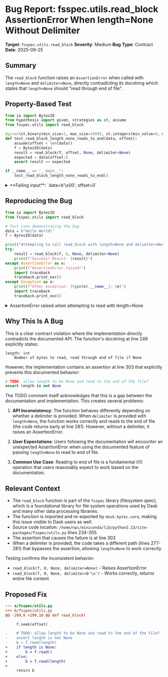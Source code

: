 # Bug Report: fsspec.utils.read_block AssertionError When length=None Without Delimiter

**Target**: `fsspec.utils.read_block`
**Severity**: Medium
**Bug Type**: Contract
**Date**: 2025-09-25

## Summary

The `read_block` function raises an `AssertionError` when called with `length=None` and `delimiter=None`, directly contradicting its docstring which states that `length=None` should "read through end of file".

## Property-Based Test

```python
from io import BytesIO
from hypothesis import given, strategies as st, assume
from fsspec.utils import read_block

@given(st.binary(min_size=1, max_size=1000), st.integers(min_value=0, max_value=100))
def test_read_block_length_none_reads_to_end(data, offset):
    assume(offset < len(data))
    f = BytesIO(data)
    result = read_block(f, offset, None, delimiter=None)
    expected = data[offset:]
    assert result == expected

if __name__ == "__main__":
    test_read_block_length_none_reads_to_end()
```

<details>

<summary>
**Failing input**: `data=b'\x00', offset=0`
</summary>
```
Traceback (most recent call last):
  File "/home/npc/pbt/agentic-pbt/worker_/47/hypo.py", line 14, in <module>
    test_read_block_length_none_reads_to_end()
    ~~~~~~~~~~~~~~~~~~~~~~~~~~~~~~~~~~~~~~~~^^
  File "/home/npc/pbt/agentic-pbt/worker_/47/hypo.py", line 6, in test_read_block_length_none_reads_to_end
    def test_read_block_length_none_reads_to_end(data, offset):
                   ^^^
  File "/home/npc/miniconda/lib/python3.13/site-packages/hypothesis/core.py", line 2124, in wrapped_test
    raise the_error_hypothesis_found
  File "/home/npc/pbt/agentic-pbt/worker_/47/hypo.py", line 9, in test_read_block_length_none_reads_to_end
    result = read_block(f, offset, None, delimiter=None)
  File "/home/npc/miniconda/lib/python3.13/site-packages/fsspec/utils.py", line 303, in read_block
    assert length is not None
           ^^^^^^^^^^^^^^^^^^
AssertionError
Falsifying example: test_read_block_length_none_reads_to_end(
    data=b'\x00',  # or any other generated value
    offset=0,
)
```
</details>

## Reproducing the Bug

```python
from io import BytesIO
from fsspec.utils import read_block

# Test case demonstrating the bug
data = b"Hello World!"
f = BytesIO(data)

print("Attempting to call read_block with length=None and delimiter=None...")
try:
    result = read_block(f, 0, None, delimiter=None)
    print(f"Success! Result: {result}")
except AssertionError as e:
    print(f"AssertionError raised!")
    import traceback
    traceback.print_exc()
except Exception as e:
    print(f"Other exception: {type(e).__name__}: {e}")
    import traceback
    traceback.print_exc()
```

<details>

<summary>
AssertionError raised when attempting to read with length=None
</summary>
```
Traceback (most recent call last):
  File "/home/npc/pbt/agentic-pbt/worker_/47/repo.py", line 10, in <module>
    result = read_block(f, 0, None, delimiter=None)
  File "/home/npc/miniconda/lib/python3.13/site-packages/fsspec/utils.py", line 303, in read_block
    assert length is not None
           ^^^^^^^^^^^^^^^^^^
AssertionError
Attempting to call read_block with length=None and delimiter=None...
AssertionError raised!
```
</details>

## Why This Is A Bug

This is a clear contract violation where the implementation directly contradicts the documented API. The function's docstring at line 249 explicitly states:

```
length: int
    Number of bytes to read, read through end of file if None
```

However, the implementation contains an assertion at line 303 that explicitly prevents this documented behavior:

```python
# TODO: allow length to be None and read to the end of the file?
assert length is not None
```

The TODO comment itself acknowledges that this is a gap between the documentation and implementation. This creates several problems:

1. **API Inconsistency**: The function behaves differently depending on whether a delimiter is provided. When `delimiter` is provided with `length=None`, the function works correctly and reads to the end of file (the code returns early at line 281). However, without a delimiter, it raises an AssertionError.

2. **User Expectations**: Users following the documentation will encounter an unexpected AssertionError when using the documented feature of passing `length=None` to read to end of file.

3. **Common Use Case**: Reading to end of file is a fundamental I/O operation that users reasonably expect to work based on the documentation.

## Relevant Context

- The `read_block` function is part of the `fsspec` library (filesystem spec), which is a foundational library for file system operations used by Dask and many other data processing libraries.
- The function is imported and re-exported by `dask.bytes.core`, making this issue visible to Dask users as well.
- Source code location: `/home/npc/miniconda/lib/python3.13/site-packages/fsspec/utils.py` lines 234-305
- The assertion that causes the failure is at line 303
- When a delimiter is provided, the code takes a different path (lines 277-281) that bypasses the assertion, allowing `length=None` to work correctly

Testing confirms the inconsistent behavior:
- `read_block(f, 0, None, delimiter=None)` - Raises AssertionError
- `read_block(f, 0, None, delimiter=b'\n')` - Works correctly, returns entire file content

## Proposed Fix

```diff
--- a/fsspec/utils.py
+++ b/fsspec/utils.py
@@ -299,8 +299,10 @@ def read_block(

     f.seek(offset)

-    # TODO: allow length to be None and read to the end of the file?
-    assert length is not None
-    b = f.read(length)
+    if length is None:
+        b = f.read()
+    else:
+        b = f.read(length)
+
     return b
```